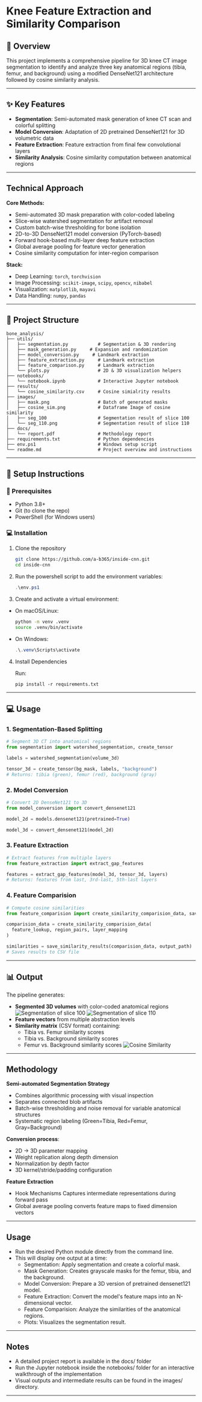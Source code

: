 # Knee Feature Extraction and Similarity Comparison

## 🔬 Overview

This project implements a comprehensive pipeline for 3D knee CT image segmentation to identify and analyze three key anatomical regions (tibia, femur, and background) using a modified DenseNet121 architecture followed by cosine similarity analysis.

---

## ✨ Key Features

- **Segmentation**: Semi-automated mask generation of knee CT scan and colorful splitting
- **Model Conversion**: Adaptation of 2D pretrained DenseNet121 for 3D volumetric data
- **Feature Extraction**: Feature extraction from final few convolutional layers
- **Similarity Analysis**: Cosine similarity computation between anatomical regions

---

## Technical Approach

**Core Methods:**
- Semi-automated 3D mask preparation with color-coded labeling
- Slice-wise watershed segmentation for artifact removal
- Custom batch-wise thresholding for bone isolation
- 2D-to-3D DenseNet121 model conversion (PyTorch-based)
- Forward hook-based multi-layer deep feature extraction
- Global average pooling for feature vector generation
- Cosine similarity computation for inter-region comparison

**Stack:**
- Deep Learning: `torch`, `torchvision`
- Image Processing: `scikit-image`, `scipy`, `opencv`, `nibabel`
- Visualization: `matplotlib`, `mayavi`
- Data Handling: `numpy`, `pandas`

---

## 📝 Project Structure

```
bone_analysis/
├── utils/
│   ├── segmentation.py           # Segmentation & 3D rendering
│   ├── mask_generation.py     # Expansion and randomization
│   ├── model_conversion.py     # Landmark extraction
│   ├── feature_extraction.py     # Landmark extraction
│   ├── feature_comparison.py     # Landmark extraction
│   └── plots.py                  # 2D & 3D visualization helpers
├── notebooks/
│   └── notebook.ipynb            # Interactive Jupyter notebook
├── results/
│   └── cosine_similarity.csv     # Cosine simialrity results
├── images/
│   ├── mask.png                  # Batch of generated masks
│   ├── cosine_sim.png            # Dataframe Image of cosine similarity 
│   ├── seg_100                   # Segmentation result of slice 100
│   └── seg_110.png               # Segmentation result of slice 110
├── docs/
│   └── report.pdf                # Methodology report
├── requirements.txt              # Python dependencies
├── env.ps1                       # Windows setup script
└── readme.md                     # Project overview and instructions
```

---

## 🚀 Setup Instructions

### 🔧 Prerequisites

- Python 3.8+
- Git (to clone the repo)
- PowerShell (for Windows users)

### 💻 Installation

1. Clone the repository

    ```bash
    git clone https://github.com/a-b365/inside-cnn.git
    cd inside-cnn
    ```

2. Run the powershell script to add the environment variables:

    ```powershell
    .\env.ps1
    ```

3. Create and activate a virtual environment:

  - On macOS/Linux:
    ```bash
    python -m venv .venv
    source .venv/bin/activate
    ```

  - On Windows:
    ```powershell
    .\.venv\Scripts\activate
    ```

4. Install Dependencies

    Run:
    ```
    pip install -r requirements.txt
    ```
---

## 💻 Usage

### 1. Segmentation-Based Splitting
```python
# Segment 3D CT into anatomical regions
from segmentation import watershed_segmentation, create_tensor

labels = watershed_segmentation(volume_3d)

tensor_3d = create_tensor(bg_mask, labels, "background")
# Returns: tibia (green), femur (red), background (gray)
```

### 2. Model Conversion
```python
# Convert 2D DenseNet121 to 3D
from model_conversion import convert_densenet121

model_2d = models.densenet121(pretrained=True)

model_3d = convert_densenet121(model_2d)
```

### 3. Feature Extraction
```python
# Extract features from multiple layers
from feature_extraction import extract_gap_features

features = extract_gap_features(model_3d, tensor_3d, layers)
# Returns: features from last, 3rd-last, 5th-last layers
```

### 4. Feature Comparision
```python
# Compute cosine similarities
from feature_comparision import create_similarity_comparision_data, save_similarity_results

comparision_data = create_similarity_comparision_data(
  feature_lookup, region_pairs, layer_mapping
)

similarities = save_similarity_results(comparision_data, output_path)
# Saves results to CSV file
```

---

## 📊 Output

The pipeline generates:
- **Segmented 3D volumes** with color-coded anatomical regions
![Segmentation of slice 100](images/seg_100.png) ![Segmentation of slice 110](images/seg_110.png)
- **Feature vectors** from multiple abstraction levels
- **Similarity matrix** (CSV format) containing:
  - Tibia vs. Femur similarity scores
  - Tibia vs. Background similarity scores  
  - Femur vs. Background similarity scores
![Cosine Similarity](images/cosine_sim.png)

---

## Methodology

**Semi-automated Segmentation Strategy**
- Combines algorithmic processing with visual inspection
- Separates connected blob artifacts
- Batch-wise thresholding and noise removal for variable anatomical structures
- Systematic region labeling (Green=Tibia, Red=Femur, Gray=Background)

**Conversion process**: 
- 2D → 3D parameter mapping
- Weight replication along depth dimension
- Normalization by depth factor
- 3D kernel/stride/padding configuration

**Feature Extraction**
- Hook Mechanisms Captures intermediate representations during forward pass
- Global average pooling converts feature maps to fixed dimension vectors

---

## Usage

- Run the desired Python module directly from the command line.
- This will display one output at a time:
  - Segmentation: Apply segmentation and create a colorful mask.
  - Mask Generation: Creates grayscale masks for the femur, tibia, and the background.
  - Model Conversion: Prepare a 3D version of pretrained densenet121 model.
  - Feature Extraction: Convert the model's feature maps into an N-dimensional vector.
  - Feature Comparision: Analyze the similarities of the anatomical regions.
  - Plots: Visualizes the segmentation result.

---

## Notes

  - A detailed project report is available in the docs/ folder
  - Run the Jupyter notebook inside the notebooks/ folder for an interactive walkthrough of the implementation
  - Visual outputs and intermediate results can be found in the images/ directory.

---

